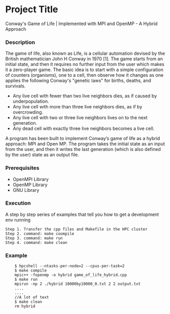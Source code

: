 # Project Title
Conway's Game of Life | Implemented with MPI and OpenMP - A Hybrid Approach

### Description
The game of life, also known as Life, is a cellular automation devised by the British mathematician John H Conway in 1970 [1]. The game starts from an initial state, and then it requires no further input from the user which makes it a zero-player game. The basic idea is to start with a simple configuration of counters (organisms), one to a cell, then observe how it changes as one applies the following Conway's "genetic laws" for births, deaths, and survivals.

- Any live cell with fewer than two live neighbors dies, as if caused by underpopulation.
- Any live cell with more than three live neighbors dies, as if by overcrowding.
- Any live cell with two or three live neighbors lives on to the next generation.
- Any dead cell with exactly three live neighbors becomes a live cell.

A program has been built to implement Conway’s game of life as a hybrid approach: MPI and Open MP. The program takes the initial state as an input from the user, and then it writes the last generation (which is also defined by the user) state as an output file.

### Prerequisites

- OpenMPI Library
- OpenMP Library
- GNU Library

### Execution

A step by step series of examples that tell you how to get a development env running

```
Step 1. Transfer the cpp files and Makefile in the HPC cluster
Step 2. command: make coompile
Step 3. command: make run
Step 4. command: make clean
```

### Example
```.. code-block:: console
	$ hpcshell --ntasks-per-node=2 --cpus-per-task=2
	$ make compile
	mpic++ -fopenmp -o hybrid game_of_life_hybrid.cpp
	$ make run
	mpirun -np 2 ./hybrid 10000by10000_0.txt 2 2 output.txt
	....
	....
	//A lot of text
	$ make clean
	rm hybrid
```
